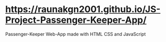 # https://raunakgn2001.github.io/JS-Project-Passenger-Keeper-App/
Passenger-Keeper Web-App made with HTML CSS and JavaScript
